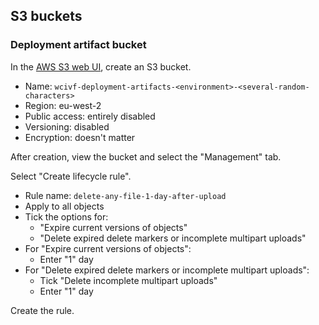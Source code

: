 ## S3 buckets

### Deployment artifact bucket

In the [AWS S3 web UI](https://s3.console.aws.amazon.com/s3/home?region=eu-west-2), create an S3 bucket.

- Name: `wcivf-deployment-artifacts-<environment>-<several-random-characters>`
- Region: eu-west-2
- Public access: entirely disabled
- Versioning: disabled
- Encryption: doesn't matter

After creation, view the bucket and select the "Management" tab.

Select "Create lifecycle rule".

- Rule name: `delete-any-file-1-day-after-upload`
- Apply to all objects
- Tick the options for:
   - "Expire current versions of objects"
   - "Delete expired delete markers or incomplete multipart uploads"
- For "Expire current versions of objects":
   - Enter "1" day
- For "Delete expired delete markers or incomplete multipart uploads":
   - Tick "Delete incomplete multipart uploads"
   - Enter "1" day

Create the rule.
